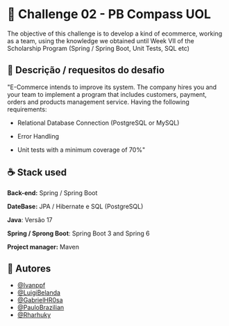 # 🧭 Challenge 02 - PB Compass UOL

The objective of this challenge is to develop a kind of ecommerce, working as a team, using the knowledge we obtained until Week VII of the Scholarship Program (Spring / Spring Boot, Unit Tests, SQL etc)



## 📜 Descrição / requesitos do desafio 

"E-Commerce intends to improve its system. The company hires you and your team to implement a program that includes customers, payment, orders and products management service. Having the following requirements:

- Relational Database Connection (PostgreSQL or MySQL)

- Error Handling

- Unit tests with a minimum coverage of 70%"



## ☕ Stack used

**Back-end:** Spring / Spring Boot

**DateBase:** JPA / Hibernate e SQL (PostgreSQL)

**Java**: Versão 17

**Spring / Sprong Boot**: Spring Boot 3 and Spring 6

**Project manager:** Maven



## 🧑 Autores

- [@Ivanppf](https://github.com/Ivanppf)
- [@LuigiBelanda](https://github.com/LuigiBelanda)
- [@GabrielHR0sa](https://github.com/GabrielHR0sa)
- [@PauloBrazilian](https://github.com/PauloBrazilian)
- [@Rharhuky](https://github.com/Rharhuky)
